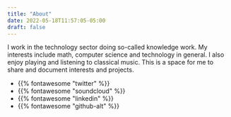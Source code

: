 ```yaml
---
title: "About"
date: 2022-05-18T11:57:05-05:00
draft: false
---
```

I work in the technology sector doing so-called knowledge work.
My interests include math, computer science and technology in general.
I also enjoy playing and listening to classical music.
This is a space for me to share and document interests and projects.

* {{% fontawesome "twitter" %}}
* {{% fontawesome "soundcloud" %}}
* {{% fontawesome "linkedin" %}}
* {{% fontawesome "github-alt" %}}
